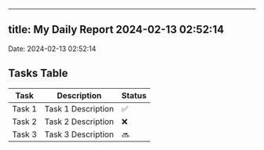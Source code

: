 
---
title: My Daily Report 2024-02-13 02:52:14
---

Date: 2024-02-13 02:52:14

## Tasks Table

| Task | Description | Status |
|------|-------------|--------|
| Task 1 | Task 1 Description | ✅ |
| Task 2 | Task 2 Description | ❌ |
| Task 3 | Task 3 Description | 🔜 |
